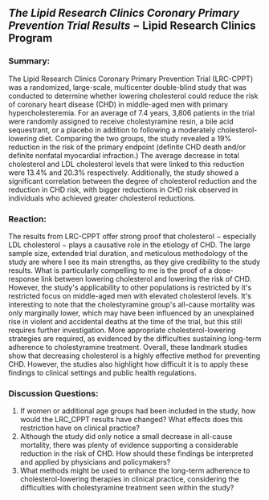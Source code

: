 ## *The Lipid Research Clinics Coronary Primary Prevention Trial Results* $-$ Lipid Research Clinics Program

### Summary:
The Lipid Research Clinics Coronary Primary Prevention Trial (LRC-CPPT) was a randomized, large-scale, multicenter double-blind study that was conducted to determine whether lowering cholesterol could reduce the risk of coronary heart disease (CHD) in middle-aged men with primary hypercholesteremia. For an average of 7.4 years, 3,806 patients in the trial were randomly assigned to receive cholestyramine resin, a bile acid sequestrant, or a placebo in addition to following a moderately cholesterol-lowering diet. Comparing the two groups, the study revealed a 19% reduction in the risk of the primary endpoint (definite CHD death and/or definite nonfatal myocardial infraction.) The average decrease in total cholesterol and LDL cholesterol levels that were linked to this reduction were 13.4% and 20.3% respectively. Additionally, the study showed a significant correlation between the degree of cholesterol reduction and the reduction in CHD risk, with bigger reductions in CHD risk observed in individuals who achieved greater cholesterol reductions.

### Reaction:
The results from LRC-CPPT offer strong proof that cholesterol $-$ especially LDL cholesterol $-$ plays a causative role in the etiology of CHD. The large sample size, extended trial duration, and meticulous methodology of the study are where I see its main strengths, as they give credibility to the study results. What is particularly compelling to me is the proof of a dose-response link between lowering cholesterol and lowering the risk of CHD. However, the study's applicability to other populations is restricted by it's restricted focus on middle-aged men with elevated cholesterol levels. It's interesting to note that the cholestyramine group's all-cause mortality was only marginally lower, which may have been influenced by an unexplained rise in violent and accidental deaths at the time of the trial, but this still requires further investigation. More appropriate cholesterol-lowering strategies are required, as evidenced by the difficulties sustaining long-term adherence to cholestyramine treatment. Overall, these landmark studies show that decreasing cholesterol is a highly effective method for preventing CHD. However, the studies also highlight how difficult it is to apply these findings to clinical settings and public health regulations.

### Discussion Questions:
1. If women or additional age groups had been included in the study, how would the LRC_CPPT results have changed? What effects does this restriction have on clinical practice?
2. Although the study did only notice a small decrease in all-cause mortality, there was plenty of evidence supporting a considerable reduction in the risk of CHD. How should these findings be interpreted and applied by physicians and policymakers?
3. What methods might be used to enhance the long-term adherence to cholesterol-lowering therapies in clinical practice, considering the difficulties with cholestyramine treatment seen within the study?
